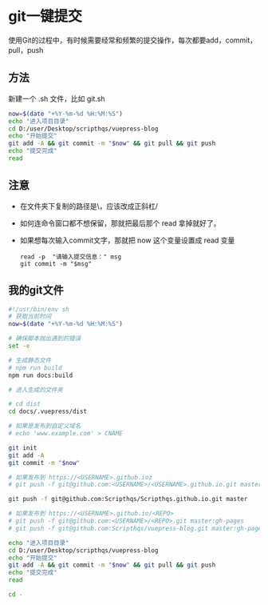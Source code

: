 # git一键提交
使用Git的过程中，有时候需要经常和频繁的提交操作，每次都要add，commit，pull，push

## 方法

新建一个 .sh 文件，比如 git.sh

```bash
now=$(date "+%Y-%m-%d %H:%M:%S")
echo "进入项目目录"
cd D:/user/Desktop/scripthqs/vuepress-blog
echo "开始提交"
git add -A && git commit -m "$now" && git pull && git push
echo "提交完成"
read
```

## 注意

- 在文件夹下复制的路径是\，应该改成正斜杠/

- 如何连命令窗口都不想保留，那就把最后那个 read 拿掉就好了。

- 如果想每次输入commit文字，那就把 now 这个变量设置成 read 变量

  ```shell
  read -p  "请输入提交信息：" msg
  git commit -m "$msg"
  ```

## 我的git文件

```bash
#!/usr/bin/env sh
# 获取当前时间
now=$(date "+%Y-%m-%d %H:%M:%S")

# 确保脚本抛出遇到的错误
set -e

# 生成静态文件
# npm run build
npm run docs:build 

# 进入生成的文件夹

# cd dist
cd docs/.vuepress/dist

# 如果是发布到自定义域名
# echo 'www.example.com' > CNAME

git init
git add -A
git commit -m "$now"

# 如果发布到 https://<USERNAME>.github.ioz
# git push -f git@github.com:<USERNAME>/<USERNAME>.github.io.git master

git push -f git@github.com:Scripthqs/Scripthqs.github.io.git master

# 如果发布到 https://<USERNAME>.github.io/<REPO>
# git push -f git@github.com:<USERNAME>/<REPO>.git master:gh-pages
# git push -f git@github.com:Scripthqs/vuepress-blog.git master:gh-pages

echo "进入项目目录"
cd D:/user/Desktop/scripthqs/vuepress-blog
echo "开始提交"
git add -A && git commit -m "$now" && git pull && git push
echo "提交完成"
read

cd -
```

